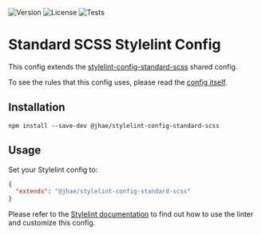 ![Version](https://img.shields.io/npm/v/%40jhae/stylelint-config-standard-scss?label=Version)
![License](https://img.shields.io/github/license/jhae-de/stylelint-config-standard-scss?label=License&color=lightgrey)
![Tests](https://img.shields.io/github/actions/workflow/status/jhae-de/stylelint-config-standard-scss/analyze.yaml?label=Tests)

# Standard SCSS Stylelint Config

This config extends
the [stylelint-config-standard-scss](https://github.com/stylelint-scss/stylelint-config-standard-scss) shared config.

To see the rules that this config uses, please read the [config itself](index.yaml).

## Installation

```shell
npm install --save-dev @jhae/stylelint-config-standard-scss
```

## Usage

Set your Stylelint config to:

```json
{
  "extends": "@jhae/stylelint-config-standard-scss"
}
```

Please refer to the [Stylelint documentation](https://stylelint.io) to find out how to use the linter and customize this
config.
